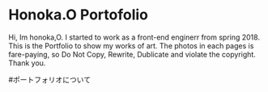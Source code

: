 # Honoka.O Portofolio

Hi, Im honoka,O.
I started to work as a front-end enginerr from spring 2018.
This is the Portfolio to show my works of art.
The photos in each pages is fare-paying, so Do Not Copy, Rewrite, Dublicate and violate the copyright. 
Thank you.

#ポートフォリオについて

